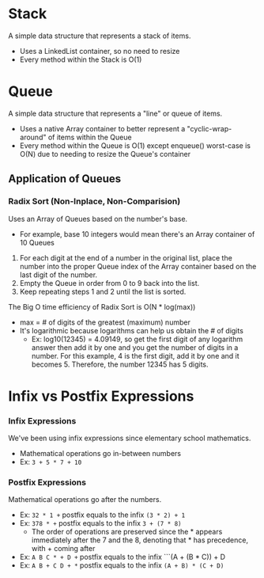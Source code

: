 # Stack
A simple data structure that represents a stack of items.
- Uses a LinkedList container, so no need to resize
- Every method within the Stack is O(1)

# Queue
A simple data structure that represents a "line" or queue of items.
- Uses a native Array container to better represent a "cyclic-wrap-around" of items within the Queue
- Every method within the Queue is O(1) except enqueue() worst-case is O(N) due to needing to resize the Queue's container

## Application of Queues
### Radix Sort (Non-Inplace, Non-Comparision)
Uses an Array of Queues based on the number's base.
- For example, base 10 integers would mean there's an Array container of 10 Queues

1. For each digit at the end of a number in the original list, place the number into the proper Queue index of the Array container based on the last digit of the number.  
2. Empty the Queue in order from 0 to 9 back into the list.  
3. Keep repeating steps 1 and 2 until the list is sorted.  

The Big O time efficiency of Radix Sort is O(N * log(max))
- max = # of digits of the greatest (maximum) number
- It's logarithmic because logarithms can help us obtain the # of digits
	- Ex: log10(12345) = 4.09149, so get the first digit of any logarithm answer then add it by one and you get the number of digits in a number. For this example, 4 is the first digit, add it by one and it becomes 5. Therefore, the number 12345 has 5 digits.

# Infix vs Postfix Expressions
### Infix Expressions
We've been using infix expressions since elementary school mathematics.
- Mathematical operations go in-between numbers
- Ex: ```3 + 5 * 7 + 10```

### Postfix Expressions
Mathematical operations go after the numbers.
- Ex: ```32 * 1 +``` postfix equals to the infix ```(3 * 2) + 1```
- Ex: ```378 * +``` postfix equals to the infix ```3 + (7 * 8)```
	- The order of operations are preserved since the * appears immediately after the 7 and the 8, denoting that * has precedence, with + coming after
- Ex: ```A B C * + D +``` postfix equals to the infix ```(A + (B * C)) + D
- Ex: ```A B + C D + *``` postfix equals to the infix ```(A + B) * (C + D)```
